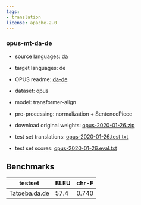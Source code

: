 ```yaml
---
tags:
- translation
license: apache-2.0
---
```


### opus-mt-da-de

* source languages: da
* target languages: de
*  OPUS readme: [da-de](https://github.com/Helsinki-NLP/OPUS-MT-train/blob/master/models/da-de/README.md)

*  dataset: opus
* model: transformer-align
* pre-processing: normalization + SentencePiece
* download original weights: [opus-2020-01-26.zip](https://object.pouta.csc.fi/OPUS-MT-models/da-de/opus-2020-01-26.zip)
* test set translations: [opus-2020-01-26.test.txt](https://object.pouta.csc.fi/OPUS-MT-models/da-de/opus-2020-01-26.test.txt)
* test set scores: [opus-2020-01-26.eval.txt](https://object.pouta.csc.fi/OPUS-MT-models/da-de/opus-2020-01-26.eval.txt)

## Benchmarks

| testset               | BLEU  | chr-F |
|-----------------------|-------|-------|
| Tatoeba.da.de 	| 57.4 	| 0.740 |

